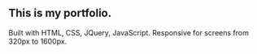 ## This is my portfolio.

Built with HTML, CSS, JQuery, JavaScript. Responsive for screens from 320px to 1600px. 
